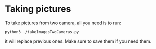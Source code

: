 
# Taking pictures

To take pictures from two camera, all you need is to run:

```terminal
python3 ./takeImagesTwoCameras.py
```

it will replace previous ones. Make sure to save them if you need them.
